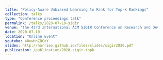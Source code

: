 ```yaml
---
title: "Policy-Aware Unbiased Learning to Rank for Top-k Rankings"
collection: talks
type: "Conference proceedings talk"
permalink: /talks/2020-07-10-sigir
venue: "the 43rd International ACM SIGIR Conference on Research and Development in Information Retrieval (SIGIR ’20)"
date: 2020-07-10
location: "Online Event"
youtube: 48uwHnZBCoY
slides: http://harrieo.github.io/files/slides/sigir2020.pdf
publication: /publication/2020-sigir-topk
---
```

